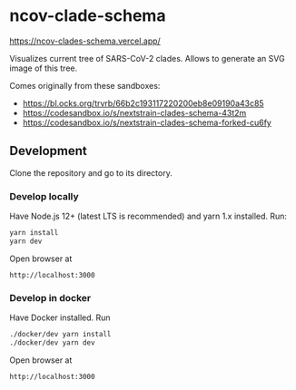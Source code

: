 # ncov-clade-schema

https://ncov-clades-schema.vercel.app/

Visualizes current tree of SARS-CoV-2 clades. Allows to generate an SVG image of this tree.

Comes originally from these sandboxes:

 - https://bl.ocks.org/trvrb/66b2c193117220200eb8e09190a43c85
 - https://codesandbox.io/s/nextstrain-clades-schema-43t2m
 - https://codesandbox.io/s/nextstrain-clades-schema-forked-cu6fy


## Development

Clone the repository and go to its directory.

### Develop locally

Have Node.js 12+ (latest LTS is recommended) and yarn 1.x installed. Run:

```bash
yarn install
yarn dev
```

Open browser at 

```
http://localhost:3000
```


### Develop in docker

Have Docker installed. Run

```bash
./docker/dev yarn install
./docker/dev yarn dev
```

Open browser at 

```
http://localhost:3000
```
